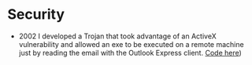 # Security

- 2002 I developed a Trojan that took advantage of an ActiveX vulnerability and allowed an exe to be executed on a remote machine just by reading the email with the Outlook Express client. [Code here](https://github.com/gfarrasb/security/tree/master/myFirstTrojan))
